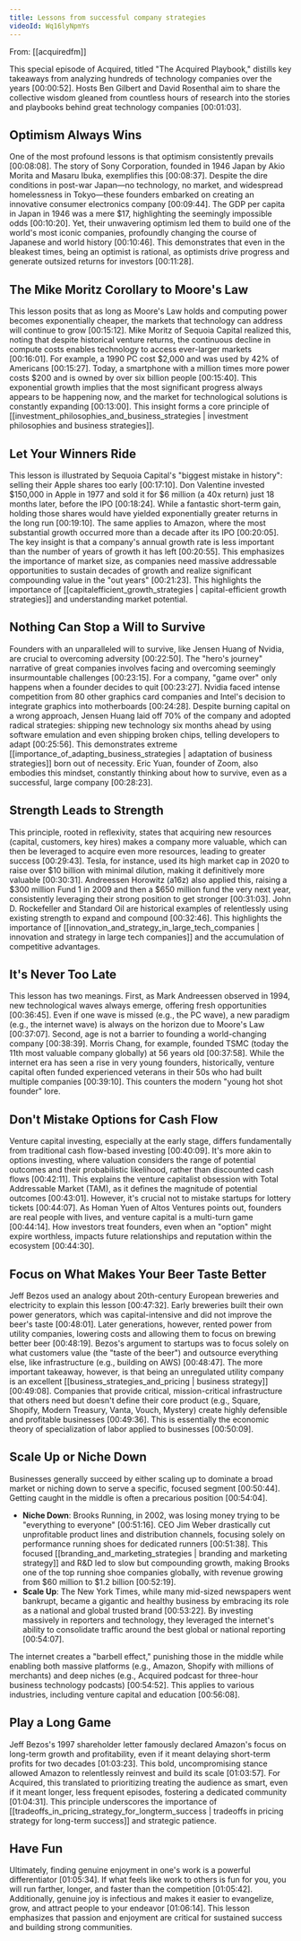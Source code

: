 ```yaml
---
title: Lessons from successful company strategies
videoId: Wq16lyNpmYs
---
```


From: [[acquiredfm]] <br/> 

This special episode of Acquired, titled "The Acquired Playbook," distills key takeaways from analyzing hundreds of technology companies over the years <a class="yt-timestamp" data-t="00:00:52">[00:00:52]</a>. Hosts Ben Gilbert and David Rosenthal aim to share the collective wisdom gleaned from countless hours of research into the stories and playbooks behind great technology companies <a class="yt-timestamp" data-t="00:01:03">[00:01:03]</a>.

## Optimism Always Wins
One of the most profound lessons is that optimism consistently prevails <a class="yt-timestamp" data-t="00:08:08">[00:08:08]</a>. The story of Sony Corporation, founded in 1946 Japan by Akio Morita and Masaru Ibuka, exemplifies this <a class="yt-timestamp" data-t="00:08:37">[00:08:37]</a>. Despite the dire conditions in post-war Japan—no technology, no market, and widespread homelessness in Tokyo—these founders embarked on creating an innovative consumer electronics company <a class="yt-timestamp" data-t="00:09:44">[00:09:44]</a>. The GDP per capita in Japan in 1946 was a mere $17, highlighting the seemingly impossible odds <a class="yt-timestamp" data-t="00:10:20">[00:10:20]</a>. Yet, their unwavering optimism led them to build one of the world's most iconic companies, profoundly changing the course of Japanese and world history <a class="yt-timestamp" data-t="00:10:46">[00:10:46]</a>. This demonstrates that even in the bleakest times, being an optimist is rational, as optimists drive progress and generate outsized returns for investors <a class="yt-timestamp" data-t="00:11:28">[00:11:28]</a>.

## The Mike Moritz Corollary to Moore's Law
This lesson posits that as long as Moore's Law holds and computing power becomes exponentially cheaper, the markets that technology can address will continue to grow <a class="yt-timestamp" data-t="00:15:12">[00:15:12]</a>. Mike Moritz of Sequoia Capital realized this, noting that despite historical venture returns, the continuous decline in compute costs enables technology to access ever-larger markets <a class="yt-timestamp" data-t="00:16:01">[00:16:01]</a>. For example, a 1990 PC cost $2,000 and was used by 42% of Americans <a class="yt-timestamp" data-t="00:15:27">[00:15:27]</a>. Today, a smartphone with a million times more power costs $200 and is owned by over six billion people <a class="yt-timestamp" data-t="00:15:40">[00:15:40]</a>. This exponential growth implies that the most significant progress always appears to be happening now, and the market for technological solutions is constantly expanding <a class="yt-timestamp" data-t="00:13:00">[00:13:00]</a>. This insight forms a core principle of [[investment_philosophies_and_business_strategies | investment philosophies and business strategies]].

## Let Your Winners Ride
This lesson is illustrated by Sequoia Capital's "biggest mistake in history": selling their Apple shares too early <a class="yt-timestamp" data-t="00:17:10">[00:17:10]</a>. Don Valentine invested $150,000 in Apple in 1977 and sold it for $6 million (a 40x return) just 18 months later, before the IPO <a class="yt-timestamp" data-t="00:18:24">[00:18:24]</a>. While a fantastic short-term gain, holding those shares would have yielded exponentially greater returns in the long run <a class="yt-timestamp" data-t="00:19:10">[00:19:10]</a>. The same applies to Amazon, where the most substantial growth occurred more than a decade after its IPO <a class="yt-timestamp" data-t="00:20:05">[00:20:05]</a>. The key insight is that a company's annual growth rate is less important than the number of years of growth it has left <a class="yt-timestamp" data-t="00:20:55">[00:20:55]</a>. This emphasizes the importance of market size, as companies need massive addressable opportunities to sustain decades of growth and realize significant compounding value in the "out years" <a class="yt-timestamp" data-t="00:21:23">[00:21:23]</a>. This highlights the importance of [[capitalefficient_growth_strategies | capital-efficient growth strategies]] and understanding market potential.

## Nothing Can Stop a Will to Survive
Founders with an unparalleled will to survive, like Jensen Huang of Nvidia, are crucial to overcoming adversity <a class="yt-timestamp" data-t="00:22:50">[00:22:50]</a>. The "hero's journey" narrative of great companies involves facing and overcoming seemingly insurmountable challenges <a class="yt-timestamp" data-t="00:23:15">[00:23:15]</a>. For a company, "game over" only happens when a founder decides to quit <a class="yt-timestamp" data-t="00:23:27">[00:23:27]</a>. Nvidia faced intense competition from 80 other graphics card companies and Intel's decision to integrate graphics into motherboards <a class="yt-timestamp" data-t="00:24:28">[00:24:28]</a>. Despite burning capital on a wrong approach, Jensen Huang laid off 70% of the company and adopted radical strategies: shipping new technology six months ahead by using software emulation and even shipping broken chips, telling developers to adapt <a class="yt-timestamp" data-t="00:25:56">[00:25:56]</a>. This demonstrates extreme [[importance_of_adapting_business_strategies | adaptation of business strategies]] born out of necessity. Eric Yuan, founder of Zoom, also embodies this mindset, constantly thinking about how to survive, even as a successful, large company <a class="yt-timestamp" data-t="00:28:23">[00:28:23]</a>.

## Strength Leads to Strength
This principle, rooted in reflexivity, states that acquiring new resources (capital, customers, key hires) makes a company more valuable, which can then be leveraged to acquire even more resources, leading to greater success <a class="yt-timestamp" data-t="00:29:43">[00:29:43]</a>. Tesla, for instance, used its high market cap in 2020 to raise over $10 billion with minimal dilution, making it definitively more valuable <a class="yt-timestamp" data-t="00:30:31">[00:30:31]</a>. Andreessen Horowitz (a16z) also applied this, raising a $300 million Fund 1 in 2009 and then a $650 million fund the very next year, consistently leveraging their strong position to get stronger <a class="yt-timestamp" data-t="00:31:03">[00:31:03]</a>. John D. Rockefeller and Standard Oil are historical examples of relentlessly using existing strength to expand and compound <a class="yt-timestamp" data-t="00:32:46">[00:32:46]</a>. This highlights the importance of [[innovation_and_strategy_in_large_tech_companies | innovation and strategy in large tech companies]] and the accumulation of competitive advantages.

## It's Never Too Late
This lesson has two meanings. First, as Mark Andreessen observed in 1994, new technological waves always emerge, offering fresh opportunities <a class="yt-timestamp" data-t="00:36:45">[00:36:45]</a>. Even if one wave is missed (e.g., the PC wave), a new paradigm (e.g., the internet wave) is always on the horizon due to Moore's Law <a class="yt-timestamp" data-t="00:37:07">[00:37:07]</a>. Second, age is not a barrier to founding a world-changing company <a class="yt-timestamp" data-t="00:38:39">[00:38:39]</a>. Morris Chang, for example, founded TSMC (today the 11th most valuable company globally) at 56 years old <a class="yt-timestamp" data-t="00:37:58">[00:37:58]</a>. While the internet era has seen a rise in very young founders, historically, venture capital often funded experienced veterans in their 50s who had built multiple companies <a class="yt-timestamp" data-t="00:39:10">[00:39:10]</a>. This counters the modern "young hot shot founder" lore.

## Don't Mistake Options for Cash Flow
Venture capital investing, especially at the early stage, differs fundamentally from traditional cash flow-based investing <a class="yt-timestamp" data-t="00:40:09">[00:40:09]</a>. It's more akin to options investing, where valuation considers the range of potential outcomes and their probabilistic likelihood, rather than discounted cash flows <a class="yt-timestamp" data-t="00:42:11">[00:42:11]</a>. This explains the venture capitalist obsession with Total Addressable Market (TAM), as it defines the magnitude of potential outcomes <a class="yt-timestamp" data-t="00:43:01">[00:43:01]</a>. However, it's crucial not to mistake startups for lottery tickets <a class="yt-timestamp" data-t="00:44:07">[00:44:07]</a>. As Homan Yuen of Altos Ventures points out, founders are real people with lives, and venture capital is a multi-turn game <a class="yt-timestamp" data-t="00:44:14">[00:44:14]</a>. How investors treat founders, even when an "option" might expire worthless, impacts future relationships and reputation within the ecosystem <a class="yt-timestamp" data-t="00:44:30">[00:44:30]</a>.

## Focus on What Makes Your Beer Taste Better
Jeff Bezos used an analogy about 20th-century European breweries and electricity to explain this lesson <a class="yt-timestamp" data-t="00:47:32">[00:47:32]</a>. Early breweries built their own power generators, which was capital-intensive and did not improve the beer's taste <a class="yt-timestamp" data-t="00:48:01">[00:48:01]</a>. Later generations, however, rented power from utility companies, lowering costs and allowing them to focus on brewing better beer <a class="yt-timestamp" data-t="00:48:19">[00:48:19]</a>. Bezos's argument to startups was to focus solely on what customers value (the "taste of the beer") and outsource everything else, like infrastructure (e.g., building on AWS) <a class="yt-timestamp" data-t="00:48:47">[00:48:47]</a>. The more important takeaway, however, is that being an unregulated utility company is an excellent [[business_strategies_and_pricing | business strategy]] <a class="yt-timestamp" data-t="00:49:08">[00:49:08]</a>. Companies that provide critical, mission-critical infrastructure that others need but doesn't define their core product (e.g., Square, Shopify, Modern Treasury, Vanta, Vouch, Mystery) create highly defensible and profitable businesses <a class="yt-timestamp" data-t="00:49:36">[00:49:36]</a>. This is essentially the economic theory of specialization of labor applied to businesses <a class="yt-timestamp" data-t="00:50:09">[00:50:09]</a>.

## Scale Up or Niche Down
Businesses generally succeed by either scaling up to dominate a broad market or niching down to serve a specific, focused segment <a class="yt-timestamp" data-t="00:50:44">[00:50:44]</a>. Getting caught in the middle is often a precarious position <a class="yt-timestamp" data-t="00:54:04">[00:54:04]</a>.

*   **Niche Down**: Brooks Running, in 2002, was losing money trying to be "everything to everyone" <a class="yt-timestamp" data-t="00:51:16">[00:51:16]</a>. CEO Jim Weber drastically cut unprofitable product lines and distribution channels, focusing solely on performance running shoes for dedicated runners <a class="yt-timestamp" data-t="00:51:38">[00:51:38]</a>. This focused [[branding_and_marketing_strategies | branding and marketing strategy]] and R&D led to slow but compounding growth, making Brooks one of the top running shoe companies globally, with revenue growing from $60 million to $1.2 billion <a class="yt-timestamp" data-t="00:52:19">[00:52:19]</a>.
*   **Scale Up**: The New York Times, while many mid-sized newspapers went bankrupt, became a gigantic and healthy business by embracing its role as a national and global trusted brand <a class="yt-timestamp" data-t="00:53:22">[00:53:22]</a>. By investing massively in reporters and technology, they leveraged the internet's ability to consolidate traffic around the best global or national reporting <a class="yt-timestamp" data-t="00:54:07">[00:54:07]</a>.

The internet creates a "barbell effect," punishing those in the middle while enabling both massive platforms (e.g., Amazon, Shopify with millions of merchants) and deep niches (e.g., Acquired podcast for three-hour business technology podcasts) <a class="yt-timestamp" data-t="00:54:52">[00:54:52]</a>. This applies to various industries, including venture capital and education <a class="yt-timestamp" data-t="00:56:08">[00:56:08]</a>.

## Play a Long Game
Jeff Bezos's 1997 shareholder letter famously declared Amazon's focus on long-term growth and profitability, even if it meant delaying short-term profits for two decades <a class="yt-timestamp" data-t="01:03:23">[01:03:23]</a>. This bold, uncompromising stance allowed Amazon to relentlessly reinvest and build its scale <a class="yt-timestamp" data-t="01:03:57">[01:03:57]</a>. For Acquired, this translated to prioritizing treating the audience as smart, even if it meant longer, less frequent episodes, fostering a dedicated community <a class="yt-timestamp" data-t="01:04:31">[01:04:31]</a>. This principle underscores the importance of [[tradeoffs_in_pricing_strategy_for_longterm_success | tradeoffs in pricing strategy for long-term success]] and strategic patience.

## Have Fun
Ultimately, finding genuine enjoyment in one's work is a powerful differentiator <a class="yt-timestamp" data-t="01:05:34">[01:05:34]</a>. If what feels like work to others is fun for you, you will run farther, longer, and faster than the competition <a class="yt-timestamp" data-t="01:05:42">[01:05:42]</a>. Additionally, genuine joy is infectious and makes it easier to evangelize, grow, and attract people to your endeavor <a class="yt-timestamp" data-t="01:06:14">[01:06:14]</a>. This lesson emphasizes that passion and enjoyment are critical for sustained success and building strong communities.